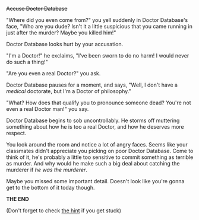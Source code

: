 ~~Accuse Doctor Database~~

"Where did you even come from?" you yell suddenly in Doctor Database's face, "Who are you dude? Isn't it a little suspicious that you came running in just after the murder? Maybe you killed him!"

Doctor Database looks hurt by your accusation.

"I'm a Doctor!" he exclaims, "I've been sworn to do no harm! I would never do such a thing!"

"Are you even a real Doctor?" you ask.

Doctor Database pauses for a moment, and says, "Well, I don't have a *medical* doctorate, but I'm a Doctor of philosophy."

"What? How does that qualify you to pronounce someone dead? You're not even a real Doctor man!" you say.

Doctor Database begins to sob uncontrollably. He storms off muttering something about how he is too a real Doctor, and how he deserves more respect.

You look around the room and notice a lot of angry faces. Seems like your classmates didn't appreciate you picking on poor Doctor Database. Come to think of it, he's probably a little too sensitive to commit something as terrible as murder. And why would he make such a big deal about catching the murderer if *he was the murderer*.

Maybe you missed some important detail. Doesn't look like you're gonna get to the bottom of it today though.

**THE END**

(Don't forget to check [the hint](6a.md) if you get stuck)
